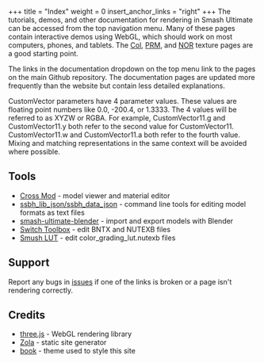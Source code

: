 +++
title = "Index"
weight = 0
insert_anchor_links = "right"
+++
The tutorials, demos, and other documentation for rendering in Smash Ultimate can be accessed from the top navigation menu.
Many of these pages contain interactive demos using WebGL, which should work on most computers, phones, and tablets. The [Col](col), [PRM](prm), and [NOR](nor) texture pages are a good starting point. 

The links in the documentation dropdown on the top menu link to the pages on the main Github repository. The documentation pages are updated more frequently than the website but contain less detailed explanations. 

CustomVector parameters have 4 parameter values. These values are floating point numbers like 0.0, -200.4, or 1.3333. 
The 4 values will be referred to as XYZW or RGBA. For example, CustomVector11.g and CustomVector11.y both refer to the second value for CustomVector11. CustomVector11.w and CustomVector11.a both refer to the fourth value. Mixing and matching representations in the same context will be avoided where possible.

## Tools 
- <a href="https://github.com/Ploaj/SSBHLib/releases" target="_blank">Cross Mod</a> - model viewer and material editor
- <a href="https://github.com/ultimate-research/ssbh_lib/releases" target="_blank">ssbh_lib_json/ssbh_data_json</a> - command line tools for editing model formats as text files
- <a href="https://github.com/ssbucarlos/smash-ultimate-blender" target="_blank">smash-ultimate-blender</a> - import and export models with Blender
- <a href="https://github.com/KillzXGaming/Switch-Toolbox" target="_blank">Switch Toolbox</a> - edit BNTX and NUTEXB files
- <a href="https://github.com/ScanMountGoat/Smush-LUT" target="_blank">Smush LUT</a> - edit color_grading_lut.nutexb files

## Support
Report any bugs in [issues](https://github.com/ScanMountGoat/Smush-Material-Research/issues) if one of the links is broken or a page isn't rendering correctly.

## Credits
- <a href="https://threejs.org/" target="_blank">three.js</a> - WebGL rendering library
- <a href="https://www.getzola.org/" target="_blank">Zola</a> - static site generator
- <a href="https://github.com/getzola/book" target="_blank">book</a> - theme used to style this site</a>
